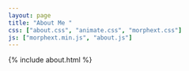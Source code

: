 ```yaml
---
layout: page
title: "About Me "
css: ["about.css", "animate.css", "morphext.css"]
js: ["morphext.min.js", "about.js"]
---
```

{% include about.html %}
